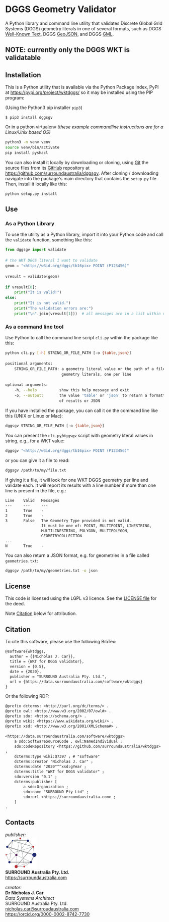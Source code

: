 # DGGS Geometry Validator
A Python library and command line utility that validates Discrete Global Grid Systems (DGGS) geometry literals in one of several formats, such as DGGS [Well-Known Text](https://en.wikipedia.org/wiki/Well-known_text_representation_of_geometry), DGGS [GeoJSON](https://tools.ietf.org/html/rfc7946), and DGGS [GML](https://www.ogc.org/standards/gml).


## NOTE: currently only the DGGS WKT is validatable 


## Installation
This is a Python utility that is available via the Python Package Index, PyPI at <https://pypi.org/project/wktdggs/> so it may be installed using the PIP program:

(Using the Python3 pip installer `pip3`)
```
$ pip3 install dggsgv
```

Or in a python virtualenv _(these example commandline instructions are for a Linux/Unix based OS)_

```bash
python3 -m venv venv
source venv/bin/activate
pip install pyshacl
```

You can also install it locally by downloading or cloning, using [Git](https://git-scm.com) the source files from its [GitHub](https://github.com/) repository at <https://github.com/surroundaustralia/dggsgv>. After cloning / downloading navigate into the package's main  directory that contains the `setup.py` file. Then, install it locally like this:

```
python setup.py install
```


## Use
### As a Python Library
To use the utility as a Python library, import it into your Python code and call the `validate` function, something like this:

```python
from dggsgv import validate

# the WKT DGGS literal I want to validate
geom = "<http://w3id.org/dggs/tb16pix> POINT (P123456)"

vresult = validate(geom)

if vresult[0]:
    print("It is valid!")
else:
    print("It is not valid.")
    print("The validation errors are:")
    print("\n".join(vresult[1]))  # all messages are in a list within vresult[1] 
```

### As a command line tool
Use Python to call the command line script `cli.py` within the package like this:

```bash
python cli.py [-h] STRING_OR_FILE_PATH [-o {table,json}]

positional arguments:
    STRING_OR_FILE_PATH: a geometry literal value or the path of a file containing 
                         geometry literals, one per line

optional arguments:
    -h, --help          show this help message and exit
    -o, --output:       the value 'table' or 'json' to return a formatted text table
                        of results or JSON
```

If you have installed the package, you can call it on the command line like this (UNIX or Linux or Mac):

```bash
dggsgv STRING_OR_FILE_PATH [-o {table,json}]
```


You can present the `cli.py`/`dggsgv` script with geometry literal values in string, e.g., for a WKT value:

```bash
dggsgv "<http://w3id.org/dggs/tb16pix> POINT (P123456)"
```

or you can give it a file to read:

```bash
dggsgv /path/to/my/file.txt
```

If giving it a file, it will look for one WKT DGGS geometry per line and validate each. It will report its results with a line number if more than one line is present in the file, e.g.:

```
Line    Valid   Messages
---     ---     ---
1       True    -
2       True    -
3       False   The Geometry Type provided is not valid. 
                It must be one of: POINT, MULTIPOINT, LINESTRING, 
                MULTILINESTRING, POLYGON, MULTIPOLYGON, 
                GEOMETRYCOLLECTION
...             
N       True    -   
```

You can also return a JSON format, e.g. for geometries in a file called `geometries.txt`:

```bash
dggsgv /path/to/my/geometries.txt -o json
```


## License  
This code is licensed using the LGPL v3 licence. See the [LICENSE file](LICENSE) for the deed. 

Note [Citation](#citation) below for attribution.


## Citation
To cite this software, please use the following BibTex:

```
@software{wktdggs,
  author = {{Nicholas J. Car}},
  title = {WKT for DGGS validator},
  version = {0.5},
  date = {2020},
  publisher = "SURROUND Australia Pty. Ltd.",
  url = {https://data.surroundaustralia.com/software/wktdggs}
}
```

Or the following RDF:

```
@prefix dcterms: <http://purl.org/dc/terms/> .
@prefix owl: <http://www.w3.org/2002/07/owl#> .
@prefix sdo: <https://schema.org/> .
@prefix wiki: <https://www.wikidata.org/wiki/> .
@prefix xsd: <http://www.w3.org/2001/XMLSchema#> .

<https://data.surroundaustralia.com/software/wktdggs>
    a sdo:SoftwareSourceCode , owl:NamedIndividual ;
    sdo:codeRepository <https://github.com/surroundaustralia/wktdggs> ;
    dcterms:type wiki:Q7397 ; # "software"
    dcterms:creator "Nicholas J. Car" ;
    dcterms:date "2020"^^xsd:gYear ;
    dcterms:title "WKT for DGGS validator" ;
    sdo:version "0.1" ;
    dcterms:publisher [
        a sdo:Organization ;
        sdo:name "SURROUND Pty Ltd" ;
        sdo:url <https://surroundaustralia.com> ;
    ]
.
```


## Contacts

*publisher:*  
![](SURROUND-logo-100.png)  
**SURROUND Australia Pty. Ltd.**  
<https://surroundaustralia.com>  

*creator:*  
**Dr Nicholas J. Car**  
*Data Systems Architect*  
SURROUND Australia Pty. Ltd.  
<nicholas.car@surroudaustralia.com>  
<https://orcid.org/0000-0002-8742-7730>  
